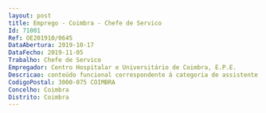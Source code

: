 ```yaml
--- 
layout: post
title: Emprego - Coimbra - Chefe de Servico
Id: 71001
Ref: OE201910/0645
DataAbertura: 2019-10-17
DataFecho: 2019-11-05
Trabalho: Chefe de Servico
Empregador: Centro Hospitalar e Universitário de Coimbra, E.P.E.
Descricao: conteúdo funcional correspondente à categoria de assistente graduado sénior de medicina intensiva
CodigoPostal: 3000-075 COIMBRA
Concelho: Coimbra
Distrito: Coimbra
--- 
```

